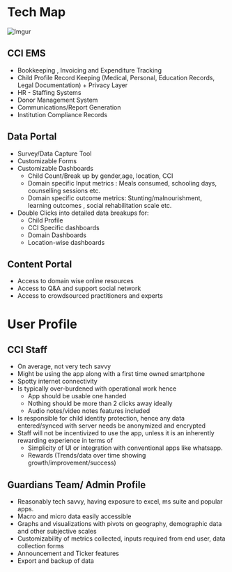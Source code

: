 # Tech Map

![Imgur](https://i.imgur.com/YVnia9k.png)





## CCI EMS

- Bookkeeping , Invoicing and Expenditure Tracking  
- Child Profile Record Keeping (Medical, Personal, Education Records, Legal Documentation) + Privacy Layer  
- HR - Staffing Systems  
- Donor Management System  
- Communications/Report Generation  
- Institution Compliance Records

##  Data Portal
- Survey/Data Capture Tool
- Customizable Forms
- Customizable Dashboards
	- Child Count/Break up by gender,age, location, CCI
	- Domain specific Input metrics : Meals consumed, schooling days, counselling sessions etc. 
	- Domain specific outcome metrics: Stunting/malnourishment, learning outcomes , social rehabilitation scale etc. 
- Double Clicks into detailed data breakups for: 
	- Child Profile
	- CCI Specific dashboards
	- Domain Dashboards
	- Location-wise dashboards

## Content Portal
- Access to domain wise online resources
- Access to Q&A and support social network
- Access to crowdsourced practitioners and experts 


# User Profile

## CCI Staff
- On average, not very tech savvy
- Might be using the app along with a first time owned smartphone
- Spotty internet connectivity
- Is typically over-burdened with operational work hence
	- App should be usable one handed 
	- Nothing should be more than 2 clicks away ideally
	- Audio notes/video notes features included
- Is responsible for child identity protection, hence any data entered/synced with server needs be anonymized and encrypted
- Staff will not be incentivized to use the app, unless it is an inherently rewarding experience in terms of 
	- Simplicity of UI or integration with conventional apps like whatsapp. 
	- Rewards (Trends/data over time showing growth/improvement/success) 
	

## Guardians Team/ Admin Profile
- Reasonably tech savvy, having exposure to excel, ms suite and popular apps. 
- Macro and micro data easily accessible
- Graphs and visualizations with pivots on geography, demographic data and other subjective scales
- Customizability of metrics collected, inputs required from end user, data collection forms 
- Announcement and Ticker features
- Export and backup of data